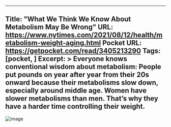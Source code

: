 
---
Title: "What We Think We Know About Metabolism May Be Wrong"
URL: https://www.nytimes.com/2021/08/12/health/metabolism-weight-aging.html
Pocket URL: https://getpocket.com/read/3405213290
Tags: [pocket, ]
Excerpt: >
    Everyone knows conventional wisdom about metabolism: People put pounds on year after year from their 20s onward because their metabolisms slow down, especially around middle age. Women have slower metabolisms than men. That’s why they have a harder time controlling their weight.
---

![image](https://static01.nyt.com/images/2021/08/17/science/12sci-metabolism/12sci-metabolism-articleLarge.jpg?quality=75&auto=webp&disable=upscale)
